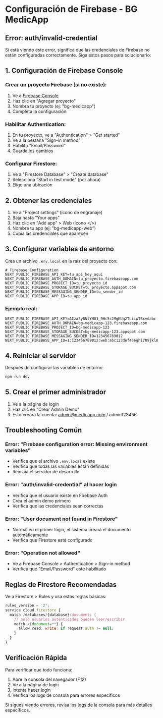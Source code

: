 # Configuración de Firebase - BG MedicApp

## Error: auth/invalid-credential

Si está viendo este error, significa que las credenciales de Firebase no están configuradas correctamente. Siga estos pasos para solucionarlo:

## 1. Configuración de Firebase Console

### Crear un proyecto Firebase (si no existe):
1. Ve a [Firebase Console](https://console.firebase.google.com/)
2. Haz clic en "Agregar proyecto"
3. Nombra tu proyecto (ej: "bg-medicapp")
4. Completa la configuración

### Habilitar Authentication:
1. En tu proyecto, ve a "Authentication" > "Get started"
2. Ve a la pestaña "Sign-in method"
3. Habilita "Email/Password"
4. Guarda los cambios

### Configurar Firestore:
1. Ve a "Firestore Database" > "Create database"
2. Selecciona "Start in test mode" (por ahora)
3. Elige una ubicación

## 2. Obtener las credenciales

1. Ve a "Project settings" (ícono de engranaje)
2. Baja hasta "Your apps"
3. Haz clic en "Add app" > Web (ícono </>)
4. Nombra tu app (ej: "bg-medicapp-web")
5. Copia las credenciales que aparecen

## 3. Configurar variables de entorno

Crea un archivo `.env.local` en la raíz del proyecto con:

```env
# Firebase Configuration
NEXT_PUBLIC_FIREBASE_API_KEY=tu_api_key_aqui
NEXT_PUBLIC_FIREBASE_AUTH_DOMAIN=tu_proyecto.firebaseapp.com
NEXT_PUBLIC_FIREBASE_PROJECT_ID=tu_proyecto_id
NEXT_PUBLIC_FIREBASE_STORAGE_BUCKET=tu_proyecto.appspot.com
NEXT_PUBLIC_FIREBASE_MESSAGING_SENDER_ID=tu_sender_id
NEXT_PUBLIC_FIREBASE_APP_ID=tu_app_id
```

### Ejemplo real:
```env
NEXT_PUBLIC_FIREBASE_API_KEY=AIzaSyBNlYH01_9Hc5s2MgKUq2TLiiwT8xvdabc
NEXT_PUBLIC_FIREBASE_AUTH_DOMAIN=bg-medicapp-123.firebaseapp.com
NEXT_PUBLIC_FIREBASE_PROJECT_ID=bg-medicapp-123
NEXT_PUBLIC_FIREBASE_STORAGE_BUCKET=bg-medicapp-123.appspot.com
NEXT_PUBLIC_FIREBASE_MESSAGING_SENDER_ID=123456789012
NEXT_PUBLIC_FIREBASE_APP_ID=1:123456789012:web:abc123def456ghi789jkl0
```

## 4. Reiniciar el servidor

Después de configurar las variables de entorno:

```bash
npm run dev
```

## 5. Crear el primer administrador

1. Ve a la página de login
2. Haz clic en "Crear Admin Demo"
3. Esto creará la cuenta: admin@medicapp.com / admin123456

## Troubleshooting Común

### Error: "Firebase configuration error: Missing environment variables"
- Verifica que el archivo `.env.local` existe
- Verifica que todas las variables están definidas
- Reinicia el servidor de desarrollo

### Error: "auth/invalid-credential" al hacer login
- Verifica que el usuario existe en Firebase Auth
- Crea el admin demo primero
- Verifica que las credenciales sean correctas

### Error: "User document not found in Firestore"
- Normal en el primer login, el sistema creará el documento automáticamente
- Verifica que Firestore esté configurado

### Error: "Operation not allowed"
- Ve a Firebase Console > Authentication > Sign-in method
- Verifica que "Email/Password" esté habilitado

## Reglas de Firestore Recomendadas

Ve a Firestore > Rules y usa estas reglas básicas:

```javascript
rules_version = '2';
service cloud.firestore {
  match /databases/{database}/documents {
    // Solo usuarios autenticados pueden leer/escribir
    match /{document=**} {
      allow read, write: if request.auth != null;
    }
  }
}
```

## Verificación Rápida

Para verificar que todo funciona:

1. Abre la consola del navegador (F12)
2. Ve a la página de login
3. Intenta hacer login
4. Verifica los logs de consola para errores específicos

Si sigues viendo errores, revisa los logs de la consola para más detalles específicos. 